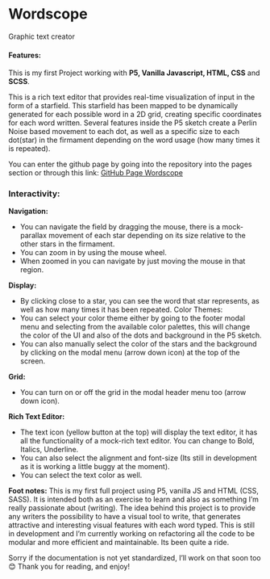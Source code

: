 # Wordscope
 Graphic text creator
 
#### Features:

This is my first Project working with **P5, Vanilla Javascript, HTML, CSS** and **SCSS**.

This is a rich text editor that provides real-time visualization of input in the form of a starfield.
This starfield has been mapped to be dynamically generated for each possible word in a 2D grid, creating specific coordinates for each word written.
Several features inside the P5 sketch create a Perlin Noise based movement to each dot, as well as a specific size to each dot(star) in the firmament depending on the word usage (how many times it is repeated).

You can enter the github page by going into the repository into the pages section or through this link:
[GitHub Page Wordscope](https://mrgoodkato.github.io/Wordscope/)


### Interactivity:
**Navigation:** 
-	You can navigate the field by dragging the mouse, there is a mock-parallax movement of each star depending on its size relative to the other stars in the firmament. 
-	You can zoom in by using the mouse wheel.
-	When zoomed in you can navigate by just moving the mouse in that region.

**Display:**
-	By clicking close to a star, you can see the word that star represents, as well as how many times it has been repeated.
Color Themes:
-	You can select your color theme either by going to the footer modal menu and selecting from the available color palettes, this will change the color of the UI and also of the dots and background in the P5 sketch.
-	You can also manually select the color of the stars and the background by clicking on the modal menu (arrow down icon) at the top of the screen.

**Grid:** 
-	You can turn on or off the grid in the modal header menu too (arrow down icon).

**Rich Text Editor:**
-	The text icon (yellow button at the top) will display the text editor, it has all the functionality of a mock-rich text editor. You can change to Bold, Italics, Underline.
-	You can also select the alignment and font-size (Its still in development as it is working a little buggy at the moment).
-	You can select the text color as well.

**Foot notes:**
This is my first full project using P5, vanilla JS and HTML (CSS, SASS). It is intended both as an exercise to learn and also as something I’m really passionate about (writing).
The idea behind this project is to provide any writers the possibility to have a visual tool to write, that generates attractive and interesting visual features with each word typed.
This is still in development and I’m currently working on refactoring all the code to be modular and more efficient and maintainable. Its been quite a ride.

Sorry if the documentation is not yet standardized, I’ll work on that soon too 😊 Thank you for reading, and enjoy!
